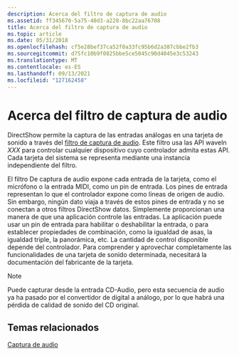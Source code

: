 ```yaml
---
description: Acerca del filtro de captura de audio
ms.assetid: ff345670-5a75-40d3-a228-8bc22aa76708
title: Acerca del filtro de captura de audio
ms.topic: article
ms.date: 05/31/2018
ms.openlocfilehash: cf5e28bef37ca52f0a33fc95b6d2a387cbbe2fb3
ms.sourcegitcommit: d75fc10b9f0825bbe5ce5045c90d4045e3c53243
ms.translationtype: MT
ms.contentlocale: es-ES
ms.lasthandoff: 09/13/2021
ms.locfileid: "127162458"
---
```

# <a name="about-the-audio-capture-filter"></a>Acerca del filtro de captura de audio

DirectShow permite la captura de las entradas análogas en una tarjeta de sonido a través del [filtro de captura de audio](audio-capture-filter.md). Este filtro usa las API waveIn *XXX* para controlar cualquier dispositivo cuyo controlador admita estas API. Cada tarjeta del sistema se representa mediante una instancia independiente del filtro.

El filtro De captura de audio expone cada entrada de la tarjeta, como el micrófono o la entrada MIDI, como un pin de entrada. Los pines de entrada representan lo que el controlador expone como líneas de origen de audio. Sin embargo, ningún dato viaja a través de estos pines de entrada y no se conectan a otros filtros DirectShow datos. Simplemente proporcionan una manera de que una aplicación controle las entradas. La aplicación puede usar un pin de entrada para habilitar o deshabilitar la entrada, o para establecer propiedades de combinación, como la igualdad de asas, la igualdad triple, la panorámica, etc. La cantidad de control disponible depende del controlador. Para comprender y aprovechar completamente las funcionalidades de una tarjeta de sonido determinada, necesitará la documentación del fabricante de la tarjeta.

> [!Note]  
> Puede capturar desde la entrada CD-Audio, pero esta secuencia de audio ya ha pasado por el convertidor de digital a análogo, por lo que habrá una pérdida de calidad de sonido del CD original.

 

## <a name="related-topics"></a>Temas relacionados

<dl> <dt>

[Captura de audio](audio-capture.md)
</dt> </dl>

 

 



